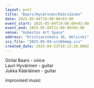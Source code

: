 ```yaml
---
layout: post
title: "Baars/Hyvärinen/Kääriäinen"
date: 2025-05-04T19:00:00+03:00
event_start: 2025-05-04T19:00:00+03:00
event_end: 2025-05-04T21:00:00+03:00
venue: "Asbestos Art Space"
address: "Kristianinkatu 16, Helsinki"
ics_file: "2025-05-04-uro6bmmg.ics"
created_date: 2025-04-23T18:13:26.000Z
---
```


Girilal Baars - voice  
Lauri Hyvärinen - guitar  
Jukka Kääriäinen - guitar  
  
improvised music

